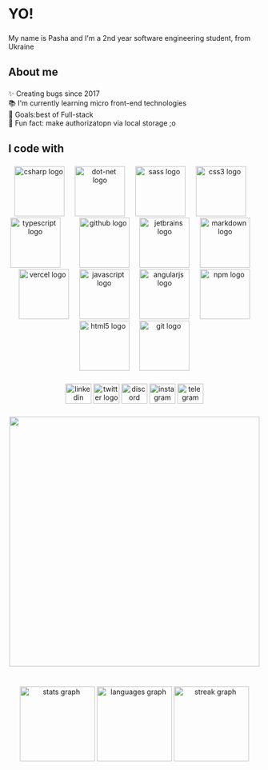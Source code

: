 <h1 align="left">YO!</h1>

###

<p align="left">My name is Pasha and I'm a 2nd  year software engineering student, from Ukraine</p>

###

<h2 align="left">About me</h2>

###

<p align="left">✨ Creating bugs since 2017<br>📚 I'm currently learning micro front-end technologies<br>🎯 Goals:best of  Full-stack<br>🎲 Fun fact: make authorizatopn via local storage ;o</p>

###

<h2 align="left">I code with</h2>

###

<div align="center">
  <img src="https://cdn.simpleicons.org/csharp/239120" height="100" alt="csharp logo"  />
  <img width="13" />
  <img src="https://cdn.simpleicons.org/dotnet/512BD4" height="100" alt="dot-net logo"  />
  <img width="13" />
  <img src="https://cdn.simpleicons.org/sass/CC6699" height="100" alt="sass logo"  />
  <img width="13" />
  <img src="https://cdn.simpleicons.org/css3/1572B6" height="100" alt="css3 logo"  />
  <img width="13" />
  <img src="https://cdn.simpleicons.org/typescript/3178C6" height="100" alt="typescript logo"  />
  <img width="13" />
  <img width="13" />
  <img src="https://cdn.simpleicons.org/github/181717" height="100" alt="github logo"  />
  <img width="13" />
  <img src="https://cdn.simpleicons.org/jetbrains/000000" height="100" alt="jetbrains logo"  />
  <img width="13" />
  <img src="https://cdn.simpleicons.org/markdown/000000" height="100" alt="markdown logo"  />
  <img width="13" />
  <img width="13" />
  <img src="https://cdn.simpleicons.org/vercel/000000" height="100" alt="vercel logo"  />
  <img width="13" />
  <img src="https://cdn.simpleicons.org/javascript/F7DF1E" height="100" alt="javascript logo"  />
  <img width="13" />
  <img src="https://cdn.simpleicons.org/angular/DD0031" height="100" alt="angularjs logo"  />
  <img width="13" />
  <img src="https://cdn.simpleicons.org/npm/CB3837" height="100" alt="npm logo"  />
  <img width="13" />
  <img src="https://cdn.simpleicons.org/html5/E34F26" height="100" alt="html5 logo"  />
  <img width="13" />
  <img src="https://cdn.simpleicons.org/git/F05032" height="100" alt="git logo"  />
</div>

###

<div align="center">
  <img src="https://raw.githubusercontent.com/maurodesouza/profile-readme-generator/master/src/assets/icons/social/linkedin/default.svg" width="52" height="40" alt="linkedin logo"  />
  <img src="https://raw.githubusercontent.com/maurodesouza/profile-readme-generator/master/src/assets/icons/social/twitter/default.svg" width="52" height="40" alt="twitter logo"  />
  <img src="https://raw.githubusercontent.com/maurodesouza/profile-readme-generator/master/src/assets/icons/social/discord/default.svg" width="52" height="40" alt="discord logo"  />
  <img src="https://raw.githubusercontent.com/maurodesouza/profile-readme-generator/master/src/assets/icons/social/instagram/default.svg" width="52" height="40" alt="instagram logo"  />
  <img src="https://raw.githubusercontent.com/maurodesouza/profile-readme-generator/master/src/assets/icons/social/telegram/default.svg" width="52" height="40" alt="telegram logo"  />
</div>

###

<div align="center">
  <img height="500" src="https://static.vecteezy.com/system/resources/previews/003/311/304/original/neon-green-halloween-background-free-vector.jpg"  />
</div>

###

<br clear="both">

<div align="center">
  <img src="https://github-readme-stats.vercel.app/api?username=IemonJuice&hide_title=false&hide_rank=false&show_icons=true&include_all_commits=true&count_private=true&disable_animations=false&theme=dark&locale=en&hide_border=false&order=1" height="150" alt="stats graph"  />
  <img src="https://github-readme-stats.vercel.app/api/top-langs?username=IemonJuice&locale=en&hide_title=false&layout=compact&card_width=320&langs_count=5&theme=dark&hide_border=false&order=2" height="150" alt="languages graph"  />
  <img src="https://streak-stats.demolab.com?user=IemonJuice&locale=en&mode=daily&theme=dark&hide_border=false&border_radius=5&order=3" height="150" alt="streak graph"  />
</div>

###





